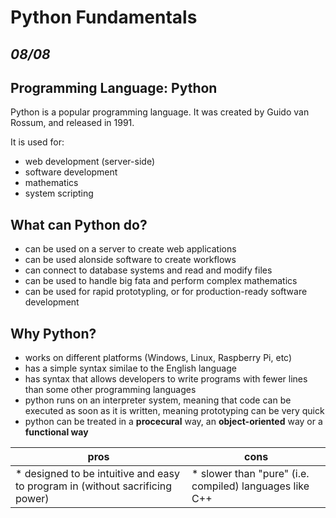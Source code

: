 # Python Fundamentals
## *08/08*

## Programming Language: Python

Python is a popular programming language. It was created by Guido van Rossum, and released in 1991.

It is used for:
* web development (server-side)
* software development
* mathematics
* system scripting

## What can Python do?
* can be used on a server to create web applications
* can be used alonside software to create workflows
* can connect to database systems and read and modify files
* can be used to handle big fata and perform complex mathematics
* can be used for rapid prototypling, or for production-ready software development

## Why Python?
* works on different platforms (Windows, Linux, Raspberry Pi, etc)
* has a simple syntax similae to the English language
* has syntax that allows developers to write programs with fewer lines than some other programming languages
* python runs on an interpreter system, meaning that code can be executed as soon as it is written, meaning prototyping can be very quick
* python can be treated in a **procecural** way, an **object-oriented** way or a **functional way**

**pros** | **cons** 
--- | --- 
* designed to be intuitive and easy to program in (without sacrificing power)| * slower than "pure" (i.e. compiled) languages like C++ 

